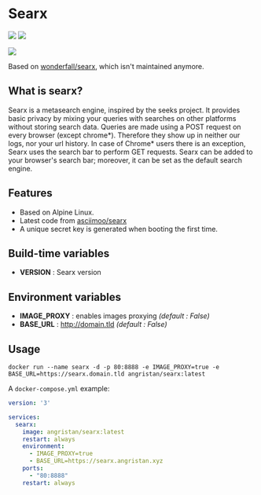 # Searx

[![](https://images.microbadger.com/badges/version/angristan/searx.svg)](https://microbadger.com/images/angristan/searx) [![](https://images.microbadger.com/badges/image/angristan/searx.svg)](https://microbadger.com/images/angristan/searx)

![](https://i.goopics.net/ls.png)

Based on [wonderfall/searx](https://github.com/Wonderfall/dockerfiles/tree/master/searx), which isn't maintained anymore.

## What is searx?
Searx is a metasearch engine, inspired by the seeks project.
It provides basic privacy by mixing your queries with searches on other platforms without storing search data. Queries are made using a POST request on every browser (except chrome*). Therefore they show up in neither our logs, nor your url history. In case of Chrome* users there is an exception, Searx uses the search bar to perform GET requests. Searx can be added to your browser's search bar; moreover, it can be set as the default search engine. 

## Features
- Based on Alpine Linux.
- Latest code from [asciimoo/searx](https://github.com/asciimoo/searx)
- A unique secret key is generated when booting the first time.

## Build-time variables
- **VERSION** : Searx version

## Environment variables
- **IMAGE_PROXY** : enables images proxying *(default : False)*
- **BASE_URL** : http://domain.tld *(default : False)*

## Usage

```docker
docker run --name searx -d -p 80:8888 -e IMAGE_PROXY=true -e BASE_URL=https://searx.domain.tld angristan/searx:latest
```

A `docker-compose.yml` example:

```yml
version: '3'

services:
  searx:
    image: angristan/searx:latest
    restart: always
    environment:
      - IMAGE_PROXY=true
      - BASE_URL=https://searx.angristan.xyz
    ports:
      - "80:8888"
    restart: always
```